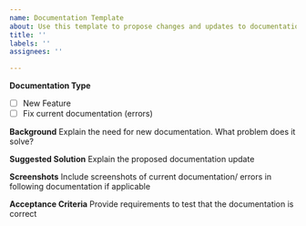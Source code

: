 ```yaml
---
name: Documentation Template
about: Use this template to propose changes and updates to documentation
title: ''
labels: ''
assignees: ''

---
```


**Documentation Type**
- [ ] New Feature
- [ ] Fix current documentation (errors)

**Background**
Explain the need for new documentation. What problem does it solve? 

**Suggested Solution**
Explain the proposed documentation update

**Screenshots**
Include screenshots of current documentation/ errors in following documentation  if applicable

**Acceptance Criteria**
Provide requirements to test that the documentation is correct

